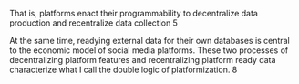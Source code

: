 That is, platforms enact their programmability to
decentralize data production and recentralize data collection 5

At the same time, readying external data for their own databases is central to the economic model of social media platforms. These two processes of decentralizing platform features and recentralizing platform ready data characterize what I call the double logic of platformization. 8
